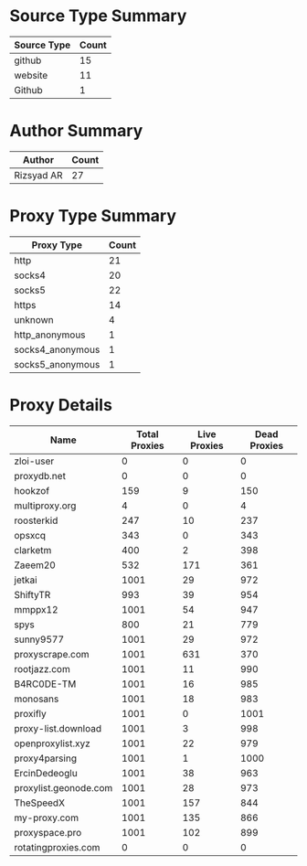 # Source Type Summary

| Source Type | Count |
|-------------|-------|
| github | 15 |
| website | 11 |
| Github | 1 |


# Author Summary

| Author | Count |
|--------|-------|
| Rizsyad AR | 27 |


# Proxy Type Summary

| Proxy Type | Count |
|------------|-------|
| http | 21 |
| socks4 | 20 |
| socks5 | 22 |
| https | 14 |
| unknown | 4 |
| http_anonymous | 1 |
| socks4_anonymous | 1 |
| socks5_anonymous | 1 |


# Proxy Details

| Name | Total Proxies | Live Proxies | Dead Proxies |
|------|---------------|--------------|---------------|
| zloi-user | 0 | 0 | 0 |
| proxydb.net | 0 | 0 | 0 |
| hookzof | 159 | 9 | 150 |
| multiproxy.org | 4 | 0 | 4 |
| roosterkid | 247 | 10 | 237 |
| opsxcq | 343 | 0 | 343 |
| clarketm | 400 | 2 | 398 |
| Zaeem20 | 532 | 171 | 361 |
| jetkai | 1001 | 29 | 972 |
| ShiftyTR | 993 | 39 | 954 |
| mmppx12 | 1001 | 54 | 947 |
| spys | 800 | 21 | 779 |
| sunny9577 | 1001 | 29 | 972 |
| proxyscrape.com | 1001 | 631 | 370 |
| rootjazz.com | 1001 | 11 | 990 |
| B4RC0DE-TM | 1001 | 16 | 985 |
| monosans | 1001 | 18 | 983 |
| proxifly | 1001 | 0 | 1001 |
| proxy-list.download | 1001 | 3 | 998 |
| openproxylist.xyz | 1001 | 22 | 979 |
| proxy4parsing | 1001 | 1 | 1000 |
| ErcinDedeoglu | 1001 | 38 | 963 |
| proxylist.geonode.com | 1001 | 28 | 973 |
| TheSpeedX | 1001 | 157 | 844 |
| my-proxy.com | 1001 | 135 | 866 |
| proxyspace.pro | 1001 | 102 | 899 |
| rotatingproxies.com | 0 | 0 | 0 |
